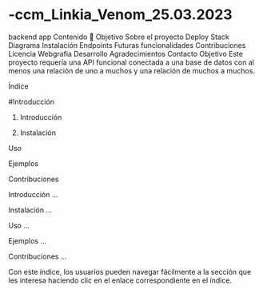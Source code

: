# -ccm_Linkia_Venom_25.03.2023

backend app
Contenido 📝
Objetivo
Sobre el proyecto
Deploy
Stack
Diagrama
Instalación
Endpoints
Futuras funcionalidades
Contribuciones
Licencia
Webgrafia
Desarrollo
Agradecimientos
Contacto
Objetivo
Este proyecto requería una API funcional conectada a una base de datos con al menos una relación de uno a muchos y una relación de muchos a muchos.


Índice

#Introducción

1. Introducción

2. Instalación

Uso

Ejemplos

Contribuciones

Introducción
...

Instalación
...

Uso
...

Ejemplos
...

Contribuciones
...

Con este índice, los usuarios pueden navegar fácilmente a la sección que les interesa haciendo clic en el enlace correspondiente en el índice.